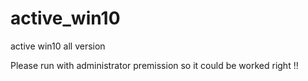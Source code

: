 # active_win10
active win10 all version

Please run with administrator premission so it could be worked right !!
